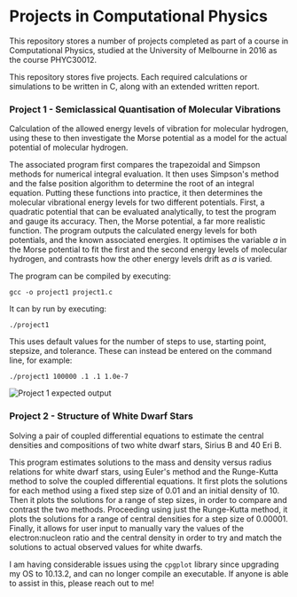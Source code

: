 # Projects in Computational Physics
This repository stores a number of projects completed as part of a course in
Computational Physics, studied at the University of Melbourne in 2016 as the
course PHYC30012.

This repository stores five projects. Each required calculations or simulations
to be written in C, along with an extended written report.

### Project 1 - Semiclassical Quantisation of Molecular Vibrations
Calculation of the allowed energy levels of vibration for molecular hydrogen,
using these to then investigate the Morse potential as a model for the actual
potential of molecular hydrogen.

The associated program first compares the trapezoidal and Simpson methods for
numerical integral evaluation. It then uses Simpson's method and the false
position algorithm to determine the root of an integral equation. Putting these
functions into practice, it then determines the molecular vibrational energy
levels for two different potentials. First, a quadratic potential that can be
evaluated analytically, to test the program and gauge its accuracy. Then, the
Morse potential, a far more realistic function. The program outputs the
calculated energy levels for both potentials, and the known associated energies.
It optimises the variable *a* in the Morse potential to fit the first and the
second energy levels of molecular hydrogen, and contrasts how the other energy
levels drift as *a* is varied.

The program can be compiled by executing:

```
gcc -o project1 project1.c
```

It can by run by executing:

```
./project1
```

This uses default values for the number of steps to use, starting point,
stepsize, and tolerance. These can instead be entered on the command line, for
example:

```
./project1 100000 .1 .1 1.0e-7
```

![Project 1 expected output](assets/gifs/project1.gif)

### Project 2 - Structure of White Dwarf Stars
Solving a pair of coupled differential equations to estimate the central
densities and compositions of two white dwarf stars, Sirius B and 40 Eri B.

This program estimates solutions to the mass and density versus radius relations
for white dwarf stars, using Euler's method and the Runge-Kutta method to solve
the coupled differential equations. It first plots the solutions for each method
using a fixed step size of 0.01 and an initial density of 10. Then it plots the
solutions for a range of step sizes, in order to compare and contrast the two
methods. Proceeding using just the Runge-Kutta method, it plots the solutions
for a range of central densities for a step size of 0.00001. Finally, it allows
for user input to manually vary the values of the electron:nucleon ratio and the
central density in order to try and match the solutions to actual observed
values for white dwarfs.

I am having considerable issues using the `cpgplot` library since upgrading my
OS to 10.13.2, and can no longer compile an executable. If anyone is able to
assist in this, please reach out to me!

